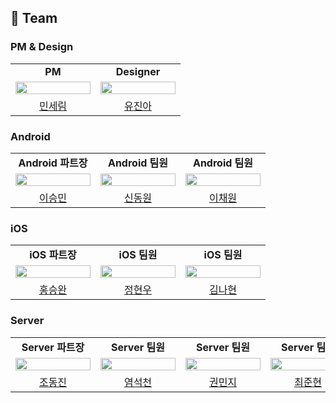 ## 📌 Team
### PM & Design
<table>
  <tr>
    <td align="center" colspan="1">
      <b>PM</b>
    </td>
    <td align="center" colspan="1">
      <b>Designer</b>
    </td>
  </tr>
  <tr>
    <td>
      <img src="https://avatars.githubusercontent.com/u/97885933?v=4" width="120px" height="15%"/>
    </td>
    <td>
      <img src="https://avatars.githubusercontent.com/u/80613652?v=4" width="120px" height="15%"/>
    </td>
  </tr>
  <tr>
    <td align="center">
      <a href="https://github.com/anonymousRecords">
      민세림
      </a>
    </td>
    <td align="center">
      <a href="https://github.com/N3ON210">
      유진아
      </a>
    </td>
  </tr>
</table>

### Android
<table>
  <tr>
    <td align="center" colspan="1">
      <b>Android 파트장</b>
    </td>
    <td align="center" colspan="1">
      <b>Android 팀원</b>
    </td>
    <td align="center" colspan="1">
      <b>Android 팀원</b>
    </td>
  </tr>
  <tr>
    <td>
      <img src="https://avatars.githubusercontent.com/u/112641576?v=4" width="120px" height="15%"/>
    </td>
    <td>
      <img src="https://avatars.githubusercontent.com/u/99808693?v=4" width="120px" height="15%"/>
    </td>
    <td>
      <img src="https://avatars.githubusercontent.com/u/101500670?v=4" width="120px" height="15%"/>
    </td>
  </tr>
  <tr>
    <td align="center">
      <a href="https://github.com/1109min">
      이승민
      </a>
    </td>
    <td align="center">
      <a href="https://github.com/edv-Shin">
      신동원
      </a>
    </td>
    <td align="center">
      <a href="https://github.com/cindy-chaewon">
      이채원
      </a>
    </td>
  </tr>
</table>

### iOS
<table>
  <tr>
    <td align="center" colspan="1">
      <b>iOS 파트장</b>
    </td>
    <td align="center" colspan="1">
      <b>iOS 팀원</b>
    </td>
    <td align="center" colspan="1">
      <b>iOS 팀원</b>
    </td>
  </tr>
  <tr>
    <td>
      <img src="https://avatars.githubusercontent.com/u/66902876?v=4" width="120px" height="15%"/>
    </td>
    <td>
      <img src="https://avatars.githubusercontent.com/u/100191598?v=4" width="120px" height="15%"/>
    </td>
    <td>
      <img src="https://avatars.githubusercontent.com/u/101113025?v=4" width="120px" height="15%"/>
    </td>
  </tr>
  <tr>
    <td align="center">
      <a href="https://github.com/hsw1920">
      홍승완
      </a>
    </td>
    <td align="center">
      <a href="https://github.com/iHyunWoo">
      정현우
      </a>
    </td>
    <td align="center">
      <a href="https://github.com/nahy-512">
      김나현
      </a>
    </td>
  </tr>
</table>

### Server
<table>
  <tr>
    <td align="center" colspan="1">
      <b>Server 파트장</b>
    </td>
    <td align="center" colspan="1">
      <b>Server 팀원</b>
    </td>
    <td align="center" colspan="1">
      <b>Server 팀원</b>
    </td>
    <td align="center" colspan="1">
      <b>Server 팀원</b>
    </td>
  </tr>
  <tr>
    <td>
      <img src="https://avatars.githubusercontent.com/u/88525701?v=4" width="120px" height="15%"/>
    </td>
    <td>
      <img src="https://avatars.githubusercontent.com/u/90550303?v=4" width="120px" height="15%"/>
    </td>
    <td>
      <img src="https://avatars.githubusercontent.com/u/113248329?v=4" width="120px" height="15%"/>
    </td>
    <td>
      <img src="https://avatars.githubusercontent.com/u/48709581?v=4" width="120px" height="15%"/>
    </td>
  </tr>
  <tr>
    <td align="center">
      <a href="https://github.com/Jodongjin">
      조동진
      </a>
    </td>
    <td align="center">
      <a href="https://github.com/seock1000">
      염석천
      </a>
    </td>
    <td align="center">
      <a href="https://github.com/rhatnsdj">
      권민지
      </a>
    </td>
    <td align="center">
      <a href="https://github.com/Cjunhyun">
      최준현
      </a>
    </td>
  </tr>
</table>
